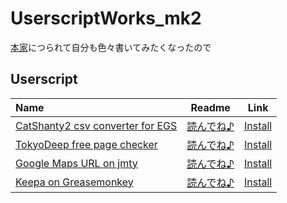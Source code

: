 # UserscriptWorks_mk2

[本家](https://github.com/PC-CNT/UserscriptWorks)につられて自分も色々書いてみたくなったので

## Userscript

| Name | Readme | Link |
| :- | :-: | :-: |
| [CatShanty2 csv converter for EGS](./CS2csv4EGS/) | [読んでね♪](./CS2csv4EGS/README.md) | [Install](./CS2csv4EGS/CS2csv4EGS.user.js?raw=1) |
| [TokyoDeep free page checker](./TokyoDeep_fpc/) | [読んでね♪](./TokyoDeep_fpc/README.md) | [Install](./TokyoDeep_fpc/TokyoDeep_fpc.user.js?raw=1) |
| [Google Maps URL on jmty](./Gmap_jmty/) | [読んでね♪](./Gmap_jmty/README.md) | [Install](./Gmap_jmty/Gmap_jmty.user.js?raw=1) |
| [Keepa on Greasemonkey](./Keepa_on_gm/) | [読んでね♪](./Keepa_on_gm/README.md) | [Install](./Keepa_on_gm/Keepa_on_gm.user.js?raw=1) |
